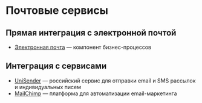 # Почтовые сервисы

## Прямая интеграция с электронной почтой

* [Электронная почта](../processes/components/email-send.md) — компонент бизнес-процессов

## Интеграция с сервисами

* [UniSender](email/unisender.md) — российский сервис для отправки email и SMS рассылок и индивидуальных писем
* [MailChimp](email/mailchimp.md) — платформа для автоматизации email-маркетинга
